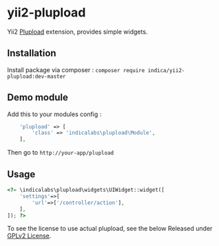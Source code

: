 yii2-plupload
=============

Yii2 [Plupload](www.plupload.com) extension, provides simple widgets.

Installation
------------
Install package via composer : `composer require indica/yii2-plupload:dev-master`

Demo module
-----------
Add this to your modules config :
```php
	'plupload' => [
		'class' => 'indicalabs\plupload\Module',
	],
```
Then go to `http://your-app/plupload`

Usage
-----
```php
<?= \indicalabs\plupload\widgets\UIWidget::widget([
	'settings'=>[
		'url'=>['/controller/action'],
	],
]); ?>
```

To see the license to use actual plupload, see the below
Released under [GPLv2 License](https://github.com/moxiecode/plupload/blob/master/license.txt).